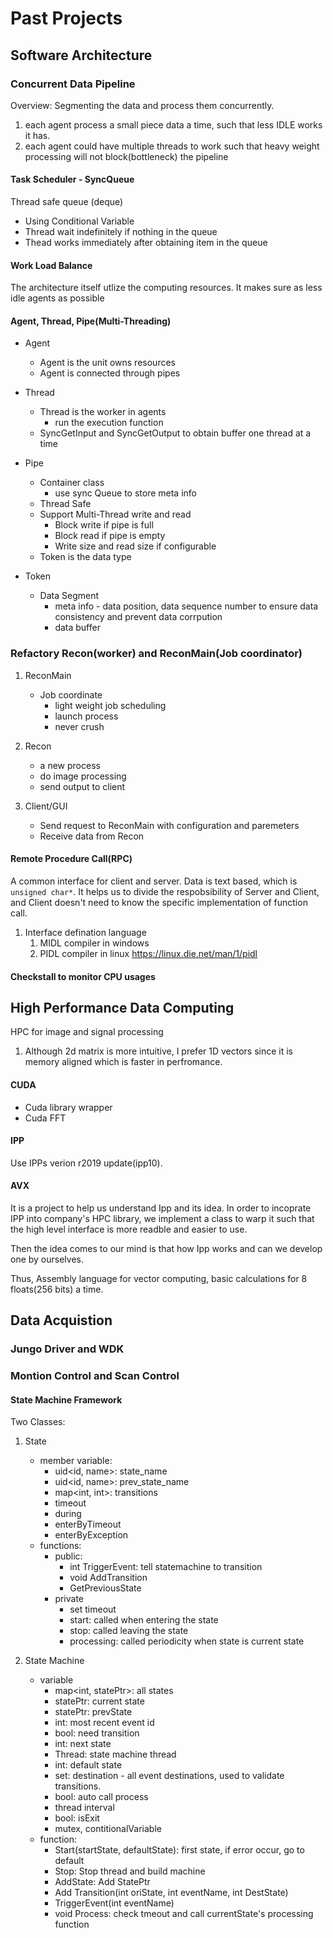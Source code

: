 # Past Projects

## Software Architecture

### Concurrent Data Pipeline
Overview: Segmenting the data and process them concurrently.
1. each agent process a small piece data a time, such that less IDLE works it has.
2. each agent could have multiple threads to work such that heavy weight processing will not block(bottleneck) the pipeline 

#### Task Scheduler - SyncQueue
Thread safe queue (deque)
* Using Conditional Variable
* Thread wait indefinitely if nothing in the queue
* Thead works immediately after obtaining item in the queue

#### Work Load Balance
The architecture itself utlize the computing resources. It makes sure as less idle agents as possible

#### Agent, Thread, Pipe(Multi-Threading)
* Agent 
    * Agent is the unit owns resources
    * Agent is connected through pipes

* Thread
    * Thread is the worker in agents
        * run the execution function
    * SyncGetInput and SyncGetOutput to obtain buffer one thread at a time
* Pipe
    * Container class
        * use sync Queue to store meta info
    * Thread Safe
    * Support Multi-Thread write and read
        * Block write if pipe is full
        * Block read if pipe is empty
        * Write size and read size if configurable
    * Token is the data type
* Token
    * Data Segment
        * meta info - data position, data sequence number to ensure data consistency and prevent data corrpution
        * data buffer


### Refactory Recon(worker) and ReconMain(Job coordinator) 
1. ReconMain
    - Job coordinate
        - light weight job scheduling
        - launch process
        - never crush
2. Recon
    - a new process
    - do image processing
    - send output to client

3. Client/GUI
    - Send request to ReconMain with configuration and paremeters
    - Receive data from Recon

#### Remote Procedure Call(RPC)
A common interface for client and server. Data is text based, which is `unsigned char*`. It helps us to divide the respobsibility of Server and Client, and Client doesn't need to know the specific implementation of function call.

1. Interface defination language
    1. MIDL compiler in windows
    2. PIDL compiler in linux https://linux.die.net/man/1/pidl

#### Checkstall to monitor CPU usages


## High Performance Data Computing
HPC for image and signal processing
1. Although 2d matrix is more intuitive, I prefer 1D vectors since it is memory aligned which is faster in perfromance.

#### CUDA
* Cuda library wrapper
* Cuda FFT

#### IPP
Use IPPs verion r2019 update(ipp10).

#### AVX
It is a project to help us understand Ipp and its idea. In order to incoprate IPP into company's HPC library, we implement a class to warp it such that the high level interface is more readble and easier to use.

Then the idea comes to our mind is that how Ipp works and can we develop one by ourselves.

Thus, Assembly language for vector computing, basic calculations for 8 floats(256 bits) a time. 

## Data Acquistion 
### Jungo Driver and WDK  


### Montion Control and Scan Control
#### State Machine Framework

Two Classes:
1. State
    - member variable:
        - uid<id, name>: state_name
        - uid<id, name>: prev_state_name
        - map<int, int>: transitions
        - timeout
        - during
        - enterByTimeout
        - enterByException
    - functions:
        - public:
            - int TriggerEvent: tell statemachine to transition
            - void AddTransition
            - GetPreviousState
        - private
            - set timeout
            - start: called when entering the state
            - stop: called leaving the state
            - processing: called periodicity when state is current state

2. State Machine
    - variable
        - map<int, statePtr>: all states
        - statePtr: current state
        - statePtr: prevState
        - int: most recent event id
        - bool: need transition
        - int: next state
        - Thread: state machine thread
        - int: default state
        - set<int>: destination - all event destinations, used to validate transitions.
        - bool: auto call process
        - thread interval
        - bool: isExit
        - mutex, contitionalVariable
    - function:
        - Start(startState, defaultState): first state, if error occur, go to default
        - Stop: Stop thread and build machine
        - AddState: Add StatePtr
        - Add Transition(int oriState, int eventName, int DestState)
        - TriggerEvent(int eventName)
        - void Process: check tmeout and call currentState's processing function